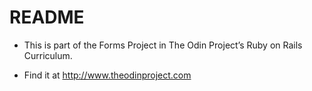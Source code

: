 # README

* This is part of the Forms Project in The Odin Project’s Ruby on Rails Curriculum. 

* Find it at http://www.theodinproject.com

